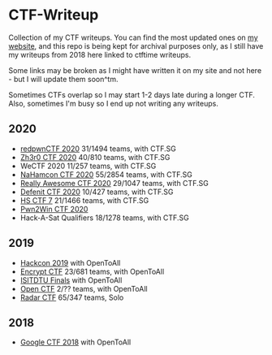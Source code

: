 # CTF-Writeup
Collection of my CTF writeups. You can find the most updated ones on [my website](https://isopach.dev), and this repo is being kept for archival purposes only, as I still have my writeups from 2018 here linked to ctftime writeups.

Some links may be broken as I might have written it on my site and not here - but I will update them soon^tm.

Sometimes CTFs overlap so I may start 1-2 days late during a longer CTF. Also, sometimes I'm busy so I end up not writing any writeups.

## 2020

* [redpwnCTF 2020](./redpwn-CTF-2020/) 31/1494 teams, with CTF.SG
* [Zh3r0 CTF 2020](./Zh3r0-CTF-2020/) 40/810 teams, with CTF.SG
* WeCTF 2020 11/257 teams, with CTF.SG
* [NaHamcon CTF 2020](./NaHamcon-2020/) 55/2854 teams, with CTF.SG
* [Really Awesome CTF 2020](/.RACTF-2020) 29/1047 teams, with CTF.SG
* [Defenit CTF 2020](/.Defenit-2020) 10/427 teams, with CTF.SG
* [HS CTF 7](/.HSCTF=7) 21/1466 teams, with CTF.SG
* [Pwn2Win CTF 2020](./pwn2win-2020/Web/) 
* Hack-A-Sat Qualifiers 18/1278 teams, with CTF.SG

## 2019

* [Hackcon 2019](./hackcon-2019/misc) with OpenToAll
* [Encrypt CTF](./encryptctf) 23/681 teams, with OpenToAll
* [ISITDTU Finals](./isitdtu-finals-2019/web) with OpenToAll
* [Open CTF](./openctf-19/web) 2/?? teams, with OpenToAll
* [Radar CTF](./radarctf) 65/347 teams, Solo

## 2018

* [Google CTF 2018](./googlectf-2018/web) with OpenToAll
